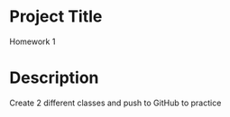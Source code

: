 # Project Title

Homework 1

# Description

Create 2 different classes and push to GitHub to practice
